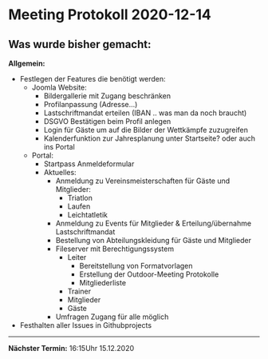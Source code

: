 # Meeting Protokoll 2020-12-14

## Was wurde bisher gemacht:

**Allgemein:**
  - Festlegen der Features die benötigt werden:
    - Joomla Website:
      - Bildergallerie mit Zugang beschränken
      - Profilanpassung (Adresse…)
      - Lastschriftmandat erteilen (IBAN .. was man da noch braucht)
      - DSGVO Bestätigen beim Profil anlegen
      - Login für Gäste um auf die Bilder der Wettkämpfe zuzugreifen
      - Kalenderfunktion zur Jahresplanung unter Startseite? oder auch ins Portal
    - Portal:
      - Startpass Anmeldeformular
      - Aktuelles:
        - Anmeldung zu Vereinsmeisterschaften für Gäste und Mitglieder:
          - Triatlon
          - Laufen
          - Leichtatletik
        - Anmeldung zu Events für Mitglieder & Erteilung/übernahme Lastschriftmandat
        - Bestellung von Abteilungskleidung für Gäste und Mitglieder
        - Fileserver mit Berechtigungssystem
          - Leiter
            - Bereitstellung von Formatvorlagen
            - Erstellung der Outdoor-Meeting Protokolle
            - Mitgliederliste
          - Trainer
          - Mitglieder
          - Gäste
        - Umfragen Zugang für alle möglich
  - Festhalten aller Issues in Githubprojects


---

**Nächster Termin:**
16:15Uhr 15.12.2020